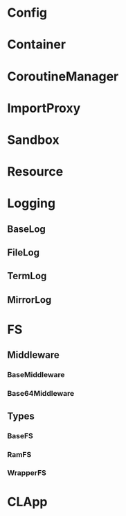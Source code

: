 # Config
# Container
# CoroutineManager
# ImportProxy
# Sandbox
# Resource
# Logging
## BaseLog
## FileLog
## TermLog
## MirrorLog
# FS
## Middleware
### BaseMiddleware
### Base64Middleware
## Types
### BaseFS
### RamFS
### WrapperFS
# CLApp
